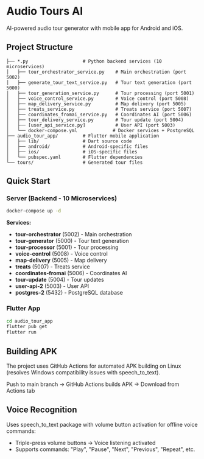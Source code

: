 # Audio Tours AI

AI-powered audio tour generator with mobile app for Android and iOS.

## Project Structure

```
├── *.py                    # Python backend services (10 microservices)
│   ├── tour_orchestrator_service.py    # Main orchestration (port 5002)
│   ├── generate_tour_text_service.py   # Tour text generation (port 5000)
│   ├── tour_generation_service.py      # Tour processing (port 5001)
│   ├── voice_control_service.py        # Voice control (port 5008)
│   ├── map_delivery_service.py         # Map delivery (port 5005)
│   ├── treats_service.py               # Treats service (port 5007)
│   ├── coordinates_fromai_service.py   # Coordinates AI (port 5006)
│   ├── tour_delivery_service.py        # Tour update (port 5004)
│   ├── [user_api_service.py]           # User API (port 5003)
│   └── docker-compose.yml             # Docker services + PostgreSQL
├── audio_tour_app/         # Flutter mobile application
│   ├── lib/                # Dart source code
│   ├── android/            # Android-specific files
│   ├── ios/                # iOS-specific files
│   └── pubspec.yaml        # Flutter dependencies
└── tours/                  # Generated tour files
```

## Quick Start

### Server (Backend - 10 Microservices)
```bash
docker-compose up -d
```

**Services:**
- **tour-orchestrator** (5002) - Main orchestration
- **tour-generator** (5000) - Tour text generation  
- **tour-processor** (5001) - Tour processing
- **voice-control** (5008) - Voice control
- **map-delivery** (5005) - Map delivery
- **treats** (5007) - Treats service
- **coordinates-fromai** (5006) - Coordinates AI
- **tour-update** (5004) - Tour updates
- **user-api-2** (5003) - User API
- **postgres-2** (5432) - PostgreSQL database

### Flutter App
```bash
cd audio_tour_app
flutter pub get
flutter run
```

## Building APK

The project uses GitHub Actions for automated APK building on Linux (resolves Windows compatibility issues with speech_to_text).

Push to main branch → GitHub Actions builds APK → Download from Actions tab

## Voice Recognition

Uses speech_to_text package with volume button activation for offline voice commands:
- Triple-press volume buttons → Voice listening activated
- Supports commands: "Play", "Pause", "Next", "Previous", "Repeat", etc.